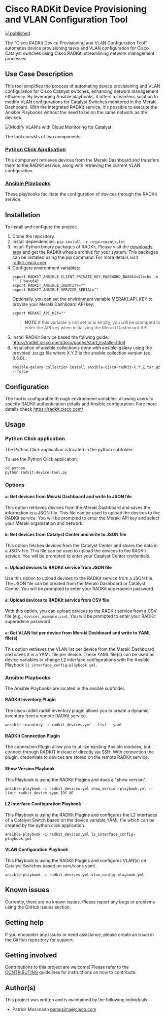 # Cisco RADKit Device Provisioning and VLAN Configuration Tool

[![published](https://static.production.devnetcloud.com/codeexchange/assets/images/devnet-published.svg)](https://developer.cisco.com/codeexchange/github/repo/pamosima/RADkit-tools)

The "Cisco RADKit Device Provisioning and VLAN Configuration Tool" automates device provisioning tasks and VLAN configuration for Cisco Catalyst switches using Cisco RADKit, streamlining network management processes.

## Use Case Description

This tool simplifies the process of automating device provisioning and VLAN configuration for Cisco Catalyst switches, enhancing network management efficiency. By leveraging Ansible playbooks, it offers a seamless solution to modify VLAN configurations for Catalyst Switches monitored in the Meraki Dashboard. With the integrated RADKit service, it's possible to execute the Ansible Playbooks without the need to be on the same network as the devices.

![Modify VLAN's with Cloud Monitoring for Catalyst](img/MerakiRADKitDemo.gif)

The tool consists of two components:

### [Python Click Application](#python-click-application)

This component retrieves devices from the Meraki Dashboard and transfers them to the RADKit service, along with retrieving the current VLAN configuration.

### [Ansible Playbooks](#ansible-playbooks)

These playbooks facilitate the configuration of devices through the RADKit service.

## Installation

To install and configure the project:

1. Clone the repository.
2. Install dependencies: `pip install -r requirements.txt`
3. Install Python binary packages of RADKit. Please visit the [downloads area](https://radkit.cisco.com/downloads/release/) and get the RADKit wheels archive for your system. This packages can be installed using the pip command. For more details visit [radkit.cisco.com](https://radkit.cisco.com/docs/pages/start_pip_wheels.html)
4. Configure environment variables:
   ```
   export RADKIT_ANSIBLE_CLIENT_PRIVATE_KEY_PASSWORD_BASE64=$(echo -n '' | base64)
   export RADKIT_ANSIBLE_IDENTITY=""
   export RADKIT_ANSIBLE_SERVICE_SERIAL=""
   ```
   Optionally, you can set the environment variable MERAKI_API_KEY to provide your Meraki Dashboard API key:
   ```
   export MERAKI_API_KEY=""
   ```
   > **NOTE**
   > If this variable is not set or is empty, you will be prompted to enter the API key when initializing the Meraki Dashboard API.
5. Install RADKit Service based the follwing guide: https://radkit.cisco.com/docs/pages/start_installer.html
6. Installation of ansible collectionis done with ansible-galaxy using the provided .tar.gz file where X.Y.Z is the ansible collection version (ex. 0.5.0).:
   ```
   ansible-galaxy collection install ansible-cisco-radkit-X.Y.Z.tar.gz --force
   ```

## Configuration

The tool is configurable through environment variables, allowing users to specify RADKit authentication details and Ansible configuration.
Fore more details check https://radkit.cisco.com/

## Usage

### Python Click application

The Python Click application is located in the python subfolder:

To use the Python Click application:

```
cd python
python radkit-device-tool.py
```

### Options

#### `a`: Get devices from Meraki Dashboard and write to JSON file

This option retrieves devices from the Meraki Dashboard and saves the information in a JSON file. This file can be used to upload the devices to the RADKit service. You will be prompted to enter the Meraki API key and select your Meraki organization and network.

#### `b`: Get devices from Catalyst Center and write to JSON file

This option fetches devices from the Catalyst Center and stores the data in a JSON file. This file can be used to upload the devices to the RADKit service. You will be prompted to enter your Catalyst Center credentials.

#### `c`: Upload devices to RADKit service from JSON file

Use this option to upload devices to the RADKit service from a JSON file. The JSON file can be created from the Meraki Dashboard or Catalyst Center. You will be prompted to enter your RADKit superadmin password.

#### `d`: Upload devices to RADKit service from CSV file

With this option, you can upload devices to the RADKit service from a CSV file (e.g., `devices_example.csv`). You will be prompted to enter your RADKit superadmin password.

#### `e`: Get VLAN list per device from Meraki Dashboard and write to YAML file(s)

This option retrieves the VLAN list per device from the Meraki Dashboard and saves it in a YAML file per device. These YAML file(s) can be used as device variables to change L2 interface configurations with the Ansible Playbook `l2_interface_config-playbook.yml`.

### Ansible Playbooks

The Ansible Playbooks are located in the ansible subfolder.

#### RADKit Inventory Plugin

The cisco.radkit.radkit inventory plugin allows you to create a dynamic inventory from a remote RADKit service.

```
ansible-inventory -i radkit_devices.yml --list --yaml
```

#### RADKit Connection Plugin

The connection Plugin allow you to utilize existing Ansible modules, but connect through RADKIT instead of directly via SSH. With connection the plugin, credentials to devices are stored on the remote RADKit service.

#### Show Version Playbook

This Playbook is using the RADKit Plugins and does a "show version".

```
ansible-playbook -i radkit_devices.yml show_version-playbook.yml --limit radkit_device_type_IOS_XE
```

#### L2 Interface Configuration Playbook

This Playbook is using the RADKit Plugins and configures the L2 interfaces of a Catalyst Switch based on the device variable YAML file which can be created by the python click application.

```
ansible-playbook -i radkit_devices.yml l2_interface_config-playbook.yml
```

#### VLAN Configuration Playbook

This Playbook is using the RADKit Plugins and configures VLAN(s) on Catalyst Switches based on vars/vlans.yaml.

```
ansible-playbook -i radkit_devices.yml vlan_config-playbook.yml
```

## Known issues

Currently, there are no known issues. Please report any bugs or problems using the GitHub Issues section.

## Getting help

If you encounter any issues or need assistance, please create an issue in the GitHub repository for support.

## Getting involved

Contributions to this project are welcome! Please refer to the [CONTRIBUTING](./CONTRIBUTING.md) guidelines for instructions on how to contribute.

## Author(s)

This project was written and is maintained by the following individuals:

- Patrick Mosimann <pamosima@cisco.com>
